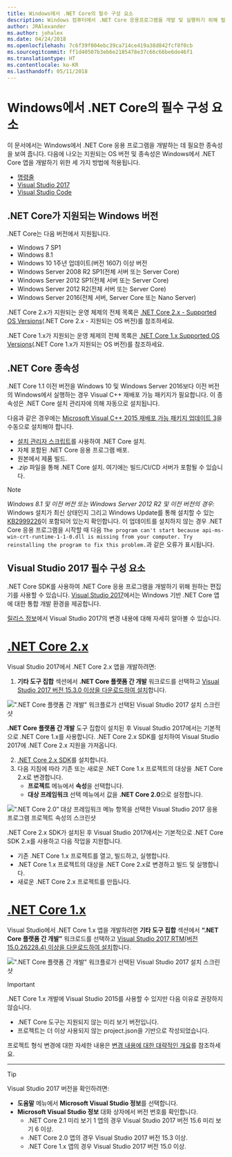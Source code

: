 ```yaml
---
title: Windows에서 .NET Core의 필수 구성 요소
description: Windows 컴퓨터에서 .NET Core 응용프로그램을 개발 및 실행하기 위해 필요한 종속성이 무엇인지 살펴보세요.
author: JRAlexander
ms.author: johalex
ms.date: 04/24/2018
ms.openlocfilehash: 7c6f39f004ebc39ca714ce419a38d842fcf8f0cb
ms.sourcegitcommit: ff1d40507b3eb6e2185478e37c66c66be6de46f1
ms.translationtype: HT
ms.contentlocale: ko-KR
ms.lasthandoff: 05/11/2018
---
```

# <a name="prerequisites-for-net-core-on-windows"></a>Windows에서 .NET Core의 필수 구성 요소

이 문서에서는 Windows에서 .NET Core 응용 프로그램을 개발하는 데 필요한 종속성을 보여 줍니다. 다음에 나오는 지원되는 OS 버전 및 종속성은 Windows에서 .NET Core 앱을 개발하기 위한 세 가지 방법에 적용됩니다.

* [명령줄](tutorials/using-with-xplat-cli.md)
* [Visual Studio 2017](https://aka.ms/vsdownload?utm_source=mscom&utm_campaign=msdocs)
* [Visual Studio Code](https://code.visualstudio.com/)

## <a name="net-core-supported-windows-versions"></a>.NET Core가 지원되는 Windows 버전

.NET Core는 다음 버전에서 지원됩니다.

* Windows 7 SP1
* Windows 8.1
* Windows 10 1주년 업데이트(버전 1607) 이상 버전
* Windows Server 2008 R2 SP1(전체 서버 또는 Server Core)
* Windows Server 2012 SP1(전체 서버 또는 Server Core)
* Windows Server 2012 R2(전체 서버 또는 Server Core)
* Windows Server 2016(전체 서버, Server Core 또는 Nano Server)

.NET Core 2.x가 지원되는 운영 체제의 전체 목록은 [.NET Core 2.x - Supported OS Versions](https://github.com/dotnet/core/blob/master/release-notes/2.0/2.0-supported-os.md)(.NET Core 2.x - 지원되는 OS 버전)를 참조하세요.

.NET Core 1.x가 지원되는 운영 체제의 전체 목록은 [.NET Core 1.x Supported OS Versions](https://github.com/dotnet/core/blob/master/release-notes/1.0/1.0-supported-os.md)(.NET Core 1.x가 지원되는 OS 버전)를 참조하세요.

## <a name="net-core-dependencies"></a>.NET Core 종속성

.NET Core 1.1 이전 버전을 Windows 10 및 Windows Server 2016보다 이전 버전의 Windows에서 실행하는 경우 Visual C++ 재배포 가능 패키지가 필요합니다. 이 종속성은 .NET Core 설치 관리자에 의해 자동으로 설치됩니다.

다음과 같은 경우에는 [Microsoft Visual C++ 2015 재배포 가능 패키지 업데이트 3](https://www.microsoft.com/download/details.aspx?id=52685)을 수동으로 설치해야 합니다.

* [설치 관리자 스크립트](./tools/dotnet-install-script.md)를 사용하여 .NET Core 설치.
* 자체 포함된 .NET Core 응용 프로그램 배포.
* 원본에서 제품 빌드.
* *.zip* 파일을 통해 .NET Core 설치. 여기에는 빌드/CI/CD 서버가 포함될 수 있습니다.

> [!NOTE]
> *Windows 8.1 및 이전 버전 또는 Windows Server 2012 R2 및 이전 버전의 경우:* Windows 설치가 최신 상태인지 그리고 Windows Update를 통해 설치할 수 있는 [KB2999226](https://support.microsoft.com/en-us/help/2999226/update-for-universal-c-runtime-in-windows)이 포함되어 있는지 확인합니다. 이 업데이트를 설치하지 않는 경우 .NET Core 응용 프로그램을 시작할 때 다음 `The program can't start because api-ms-win-crt-runtime-1-1-0.dll is missing from your computer. Try reinstalling the program to fix this problem.`과 같은 오류가 표시됩니다.

## <a name="prerequisites-with-visual-studio-2017"></a>Visual Studio 2017 필수 구성 요소

.NET Core SDK를 사용하여 .NET Core 응용 프로그램을 개발하기 위해 원하는 편집기를 사용할 수 있습니다. [Visual Studio 2017](#visual-studio-2017)에서는 Windows 기반 .NET Core 앱에 대한 통합 개발 환경을 제공합니다.

[릴리스 정보](/visualstudio/releasenotes/vs2017-relnotes)에서 Visual Studio 2017의 변경 내용에 대해 자세히 알아볼 수 있습니다.

# <a name="net-core-2xtabnetcore2x"></a>[.NET Core 2.x](#tab/netcore2x)

Visual Studio 2017에서 .NET Core 2.x 앱을 개발하려면:

 1. **기타 도구 집합** 섹션에서 **.NET Core 플랫폼 간 개발** 워크로드를 선택하고 [Visual Studio 2017 버전 15.3.0 이상을 다운로드하여 설치](/visualstudio/install/install-visual-studio)합니다.

![".NET Core 플랫폼 간 개발" 워크플로가 선택된 Visual Studio 2017 설치 스크린샷](./media/windows-prerequisites/vs-15-3-workloads.jpg)

**.NET Core 플랫폼 간 개발** 도구 집합이 설치된 후 Visual Studio 2017에서는 기본적으로 .NET Core 1.x를 사용합니다. .NET Core 2.x SDK를 설치하여 Visual Studio 2017에 .NET Core 2.x 지원을 가져옵니다.

 2. [.NET Core 2.x SDK](https://www.microsoft.com/net/download/core)를 설치합니다.
 3. 다음 지침에 따라 기존 또는 새로운 .NET Core 1.x 프로젝트의 대상을 .NET Core 2.x로 변경합니다.
    * **프로젝트** 메뉴에서 **속성**을 선택합니다.
    * **대상 프레임워크** 선택 메뉴에서 값을 **.NET Core 2.0**으로 설정합니다.

![“.NET Core 2.0” 대상 프레임워크 메뉴 항목을 선택한 Visual Studio 2017 응용 프로그램 프로젝트 속성의 스크린샷](./media/windows-prerequisites/Targeting-dotnetCore2.png)

.NET Core 2.x SDK가 설치된 후 Visual Studio 2017에서는 기본적으로 .NET Core SDK 2.x를 사용하고 다음 작업을 지원합니다.

* 기존 .NET Core 1.x 프로젝트를 열고, 빌드하고, 실행합니다.
* .NET Core 1.x 프로젝트의 대상을 .NET Core 2.x로 변경하고 빌드 및 실행합니다.
* 새로운 .NET Core 2.x 프로젝트를 만듭니다.

# <a name="net-core-1xtabnetcore1x"></a>[.NET Core 1.x](#tab/netcore1x)

Visual Studio에서 .NET Core 1.x 앱을 개발하려면 **기타 도구 집합** 섹션에서 **“.NET Core 플랫폼 간 개발”** 워크로드를 선택하고 [Visual Studio 2017 RTM(버전 15.0.26228.4) 이상을 다운로드하여 설치](/visualstudio/install/install-visual-studio)합니다.

![".NET Core 플랫폼 간 개발" 워크플로가 선택된 Visual Studio 2017 설치 스크린샷](./media/windows-prerequisites/vs_workloads.jpg)

> [!IMPORTANT]
> .NET Core 1.x 개발에 Visual Studio 2015를 사용할 수 있지만 다음 이유로 권장하지 않습니다.
  > * .NET Core 도구는 지원되지 않는 미리 보기 버전입니다.
  > * 프로젝트는 더 이상 사용되지 않는 project.json을 기반으로 작성되었습니다.
>
> 프로젝트 형식 변경에 대한 자세한 내용은 [변경 내용에 대한 대략적인 개요](./tools/cli-msbuild-architecture.md)를 참조하세요.
---

> [!TIP]
> Visual Studio 2017 버전을 확인하려면:
>
> * **도움말** 메뉴에서 **Microsoft Visual Studio 정보**를 선택합니다.
> * **Microsoft Visual Studio 정보** 대화 상자에서 버전 번호를 확인합니다.
>   * .NET Core 2.1 미리 보기 1 앱의 경우 Visual Studio 2017 버전 15.6 미리 보기 6 이상.
>   * .NET Core 2.0 앱의 경우 Visual Studio 2017 버전 15.3 이상.
>   * .NET Core 1.x 앱의 경우 Visual Studio 2017 버전 15.0 이상.
